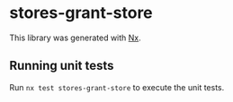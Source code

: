 # stores-grant-store

This library was generated with [Nx](https://nx.dev).

## Running unit tests

Run `nx test stores-grant-store` to execute the unit tests.
